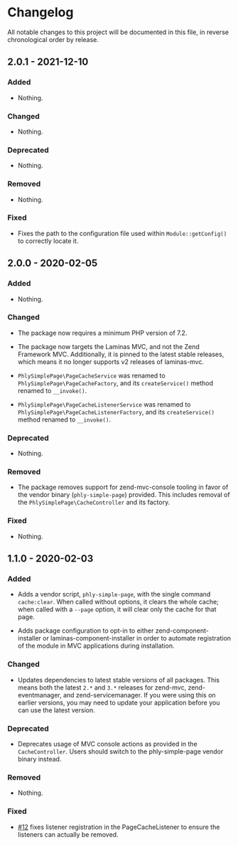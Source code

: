 # Changelog

All notable changes to this project will be documented in this file, in reverse chronological order by release.

## 2.0.1 - 2021-12-10

### Added

- Nothing.

### Changed

- Nothing.

### Deprecated

- Nothing.

### Removed

- Nothing.

### Fixed

- Fixes the path to the configuration file used within `Module::getConfig()` to correctly locate it.

## 2.0.0 - 2020-02-05

### Added

- Nothing.

### Changed

- The package now requires a minimum PHP version of 7.2.

- The package now targets the Laminas MVC, and not the Zend Framework MVC.  Additionally, it is pinned to the latest stable releases, which means it no longer supports v2 releases of laminas-mvc.

- `PhlySimplePage\PageCacheService` was renamed to `PhlySimplePage\PageCacheFactory`, and its `createService()` method renamed to `__invoke()`.

- `PhlySimplePage\PageCacheListenerService` was renamed to `PhlySimplePage\PageCacheListenerFactory`, and its `createService()` method renamed to `__invoke()`.

### Deprecated

- Nothing.

### Removed

- The package removes support for zend-mvc-console tooling in favor of the vendor binary (`phly-simple-page`) provided. This includes removal of the `PhlySimplePage\CacheController` and its factory.

### Fixed

- Nothing.

## 1.1.0 - 2020-02-03

### Added

- Adds a vendor script, `phly-simple-page`, with the single command `cache:clear`. When called without options, it clears the whole cache; when called with a `--page` option, it will clear only the cache for that page.

- Adds package configuration to opt-in to either zend-component-installer or laminas-component-installer in order to automate registration of the module in MVC applications during installation.

### Changed

- Updates dependencies to latest stable versions of all packages. This means both the latest `2.*` and `3.*` releases for zend-mvc, zend-eventmanager, and zend-servicemanager. If you were using this on earlier versions, you may need to update your application before you can use the latest version.

### Deprecated

- Deprecates usage of MVC console actions as provided in the `CacheController`. Users should switch to the phly-simple-page vendor binary instead.

### Removed

- Nothing.

### Fixed

- [#12](https://github.com/phly/PhlySimplePage/pull/12) fixes listener registration in the PageCacheListener to ensure the listeners can actually be removed.

